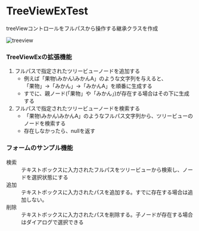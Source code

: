 # TreeViewExTest
treeViewコントロールをフルパスから操作する継承クラスを作成<br>

 ![treeview](https://user-images.githubusercontent.com/33775885/34323668-9bd58310-e897-11e7-83f6-f16ea75b90d8.jpg)
<h3>TreeViewExの拡張機能</h3>
<ol>
  <li>フルパスで指定されたツリービューノードを追加する
    <ul>
      <li> 例えば「果物\みかん\みかんA」のような文字列を与えると、<br>
          「果物」→「みかん」→「みかんA」を順番に生成する
      </li>
      <li>
          すでに、親ノード(「果物」や「みかん」)が存在する場合はその下に生成する
      </li>
    </ul>
  </li>
  <li> フルパスで指定されたツリービューノードを検索する
    <ul>
      <li> 「果物\みかん\みかんA」のようなフルパス文字列から、ツリービューのノードを検索する</li>
      <li> 存在しなかったら、nullを返す</li>
    </ul>
  </li>
</ol>
<h3>フォームのサンプル機能</h3>
<dl>
  <dt>検索</dt>
  <dd>テキストボックスに入力されたフルパスをツリービューから検索し、ノードを選択状態にする</dd>
  <dt>追加</dt>
  <dd>テキストボックスに入力されたパスを追加する。すでに存在する場合は追加しない。</dd>
  <dt>削除</dt>
  <dd>テキストボックスに入力されたパスを削除する。子ノードが存在する場合はダイアログで選択できる</dd>
 </dl>
 
